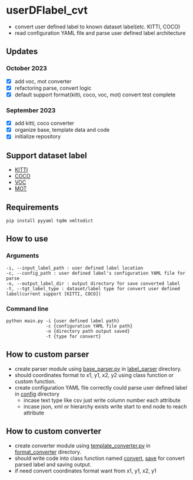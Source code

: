 # userDFlabel_cvt
- convert user defined label to known dataset label(etc. KITTI, COCO)
- read configuration YAML file and parse user defined label architecture

## Updates
### October 2023
- [x] add voc, mot converter
- [x] refactoring parse, convert logic
- [x] default support format(kitti, coco, voc, mot) convert test complete
### September 2023
- [x] add kitti, coco converter
- [x] organize base, template data and code
- [x] initialize repository

## Support dataset label
- [KITTI](https://www.cvlibs.net/datasets/kitti/eval_object.php?obj_benchmark=3d)
- [COCO](https://cocodataset.org/#download)
- [VOC](http://host.robots.ox.ac.uk/pascal/VOC/voc2012/index.html)
- [MOT](https://motchallenge.net/data/MOT17/)

## Requirements
```commandline
pip install pyyaml tqdm xmltodict
```

## How to use
### Arguments
```text
-i, --input_label_path : user defined label location
-c, --config_path : user defined label's configuration YAML file for parse
-o, --output_label_dir : output directory for save converted label
-t, --tgt_label_type : dataset/label type for convert user defined label(current support [KITTI, COCO])
```

### Command line
```commandline
python main.py -i {user defined label path} 
               -c {configuration YAML file path} 
               -o {directory path output saved} 
               -t {type for convert} 
```

## How to custom parser
- create parser module using [base_parser.py](./label_parser/base_parser.py) in [label_parser](./label_parser) directory.
- should coordinates format to x1, y1, x2, y2 using class function or custom function.
- create configuration YAML file correctly could parse user defined label in [config](./config) directory
  - incase text type like csv just write column number each attribute
  - incase json, xml or hierarchy exists write start to end node to reach attribute

## How to custom converter
- create converter module using [template_converter.py](./format_converter/template_converter.py) in [format_converter](./format_converter) directory.
- should write code into class function named [convert](./format_converter/template_converter.py#L11), [save](./format_converter/template_converter.py#L18) for convert parsed label and saving output.
- if need convert coordinates format want from x1, y1, x2, y1
